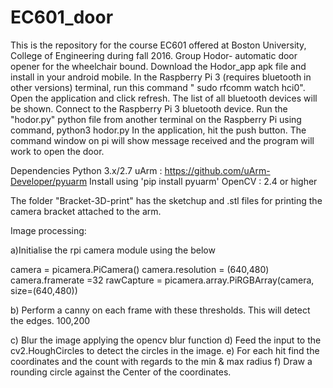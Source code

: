 # EC601_door
This is the repository for the course EC601 offered at Boston University, College of Engineering during fall 2016. Group Hodor- automatic door opener for the wheelchair bound.
Download the Hodor_app apk file and install in your android mobile.
In the Raspberry Pi 3 (requires bluetooth in other versions) terminal, run this command " sudo rfcomm watch hci0".
Open the application and click refresh. The list of all bluetooth devices will be shown. Connect to the Raspberry Pi 3 bluetooth device.
Run the "hodor.py" python  file from another terminal on the Raspberry Pi using command, 
    python3 hodor.py
In the application, hit the push button. The command window on pi will show message received and the program will work to open the door.

Dependencies
Python 3.x/2.7
uArm : https://github.com/uArm-Developer/pyuarm Install using 'pip install pyuarm'
OpenCV : 2.4 or higher

The folder "Bracket-3D-print" has the sketchup and .stl files for printing the camera bracket attached to the arm.

Image processing:

a)Initialise the rpi camera module using the below

camera = picamera.PiCamera()
camera.resolution = (640,480)
camera.framerate =32
rawCapture = picamera.array.PiRGBArray(camera, size=(640,480))

b) Perform a canny on each frame with these thresholds. This will detect the edges.
100,200

c) Blur the image applying the opencv blur function
d) Feed the input to the cv2.HoughCircles to detect the circles in the image.
e) For each hit find the coordinates and the count with regards to the min & max radius
f) Draw a rounding circle against the Center of the coordinates.
